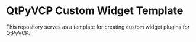  # QtPyVCP Custom Widget Template

This repository serves as a template for creating custom
widget plugins for QtPyVCP.
